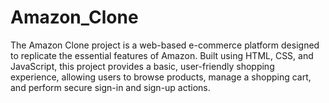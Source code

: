 # Amazon_Clone
The Amazon Clone project is a web-based e-commerce platform designed to replicate the essential features of Amazon. Built using HTML, CSS, and JavaScript, this project provides a basic, user-friendly shopping experience, allowing users to browse products, manage a shopping cart, and perform secure sign-in and sign-up actions.
